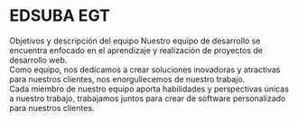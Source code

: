 # EDSUBA EGT
Objetivos y descripción del equipo
Nuestro equipo de desarrollo se encuentra enfocado en el aprendizaje y realización de proyectos de desarrollo web. <br>
Como equipo, nos dedicamos a crear soluciones inovadoras y atractivas para nuestros clientes, nos enorgullecemos de nuestro trabajo. <br>
Cada miembro de nuestro equipo aporta habilidades y perspectivas únicas a nuestro trabajo, trabajamos juntos para crear de software personalizado para nuestros clientes.
